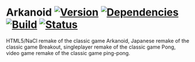 # Arkanoid [![Version](https://badge.fury.io/gh/hunsdetroyes%2Farkanoid.png)](http://badge.fury.io/gh/hunsdetroyes%2Farkanoid) [![Dependencies](https://david-dm.org/hunsdetroyes/arkanoid.png?theme=shields.io)](https://david-dm.org/hunsdetroyes/arkanoid) [![Build](https://travis-ci.org/hunsdetroyes/arkanoid.png?branch=master)](https://travis-ci.org/hunsdetroyes/arkanoid) [![Status](http://leops.zapto.org/)](http://arkanoid.herokuapp.com/)
HTML5/NaCl remake of the classic game Arkanoid, Japanese remake of the classic game Breakout, singleplayer remake of the classic game Pong, video game remake of the classic game ping-pong.
